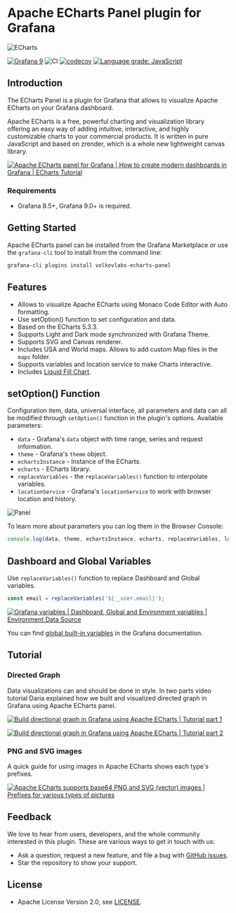 # Apache ECharts Panel plugin for Grafana

![ECharts](https://github.com/VolkovLabs/volkovlabs-echarts-panel/raw/main/src/img/dashboard.png)

[![Grafana 9](https://img.shields.io/badge/Grafana-9.1.4-orange)](https://www.grafana.com)
![CI](https://github.com/volkovlabs/volkovlabs-echarts-panel/workflows/CI/badge.svg)
[![codecov](https://codecov.io/gh/VolkovLabs/volkovlabs-echarts-panel/branch/main/graph/badge.svg?token=0m6f0ktUar)](https://codecov.io/gh/VolkovLabs/volkovlabs-echarts-panel)
[![Language grade: JavaScript](https://img.shields.io/lgtm/grade/javascript/g/VolkovLabs/volkovlabs-echarts-panel.svg?logo=lgtm&logoWidth=18)](https://lgtm.com/projects/g/VolkovLabs/volkovlabs-echarts-panel/context:javascript)

## Introduction

The ECharts Panel is a plugin for Grafana that allows to visualize Apache ECharts on your Grafana dashboard.

Apache ECharts is a free, powerful charting and visualization library offering an easy way of adding intuitive, interactive, and highly customizable charts to your commercial products. It is written in pure JavaScript and based on zrender, which is a whole new lightweight canvas library.

[![Apache ECharts panel for Grafana | How to create modern dashboards in Grafana | ECharts Tutorial](https://raw.githubusercontent.com/volkovlabs/volkovlabs-echarts-panel/main/img/video.png)](https://youtu.be/DxqCrBEmrQw)

### Requirements

- Grafana 8.5+, Grafana 9.0+ is required.

## Getting Started

Apache ECharts panel can be installed from the Grafana Marketplace or use the `grafana-cli` tool to install from the command line:

```bash
grafana-cli plugins install volkovlabs-echarts-panel
```

## Features

- Allows to visualize Apache ECharts using Monaco Code Editor with Auto formatting.
- Use setOption() function to set configuration and data.
- Based on the ECharts 5.3.3.
- Supports Light and Dark mode synchronized with Grafana Theme.
- Supports SVG and Canvas renderer.
- Includes USA and World maps. Allows to add custom Map files in the `maps` folder.
- Supports variables and location service to make Charts interactive.
- Includes [Liquid Fill Chart](https://github.com/ecomfe/echarts-liquidfill).

## setOption() Function

Configuration item, data, universal interface, all parameters and data can all be modified through `setOption()` function in the plugin's options.
Available parameters:

- `data` - Grafana's `data` object with time range, series and request information.
- `theme` - Grafana's `theme` object.
- `echartsInstance` - Instance of the ECharts.
- `echarts` - ECharts library.
- `replaceVariables` - the `replaceVariables()` function to interpolate variables.
- `locationService` - Grafana's `locationService` to work with browser location and history.

![Panel](https://github.com/VolkovLabs/volkovlabs-echarts-panel/raw/main/src/img/panel.png)

To learn more about parameters you can log them in the Browser Console:

```javascript
console.log(data, theme, echartsInstance, echarts, replaceVariables, locationService);
```

## Dashboard and Global Variables

Use `replaceVariables()` function to replace Dashboard and Global variables.

```javascript
const email = replaceVariables('${__user.email}');
```

[![Grafana variables | Dashboard, Global and Environment variables | Environment Data Source](https://raw.githubusercontent.com/volkovlabs/volkovlabs-echarts-panel/main/img/variables.png)](https://youtu.be/sczRq2lI3e4)

You can find [global built-in variables](https://grafana.com/docs/grafana/latest/variables/variable-types/global-variables/) in the Grafana documentation.

## Tutorial

### Directed Graph

Data visualizations can and should be done in style. In two parts video tutorial Daria explained how we built and visualized directed graph in Grafana using Apache ECharts panel.

[![Build directional graph in Grafana using Apache ECharts | Tutorial part 1](https://raw.githubusercontent.com/volkovlabs/volkovlabs-echarts-panel/main/img/tutorial1.png)](https://youtu.be/e3VHgpuzEF0)

[![Build directional graph in Grafana using Apache ECharts | Tutorial part 2](https://raw.githubusercontent.com/volkovlabs/volkovlabs-echarts-panel/main/img/tutorial2.png)](https://youtu.be/oM7XAVlsOio)

### PNG and SVG images

A quick guide for using images in Apache ECharts shows each type's prefixes.

[![Apache ECharts supports base64 PNG and SVG (vector) images | Prefixes for various types of pictures](https://raw.githubusercontent.com/volkovlabs/volkovlabs-echarts-panel/main/img/images.png)](https://youtu.be/ygFDhmbPU-Y)

## Feedback

We love to hear from users, developers, and the whole community interested in this plugin. These are various ways to get in touch with us:

- Ask a question, request a new feature, and file a bug with [GitHub issues](https://github.com/volkovlabs/volkovlabs-echarts-panel/issues/new/choose).
- Star the repository to show your support.

## License

- Apache License Version 2.0, see [LICENSE](https://github.com/volkovlabs/volkovlabs-echarts-panel/blob/main/LICENSE).
